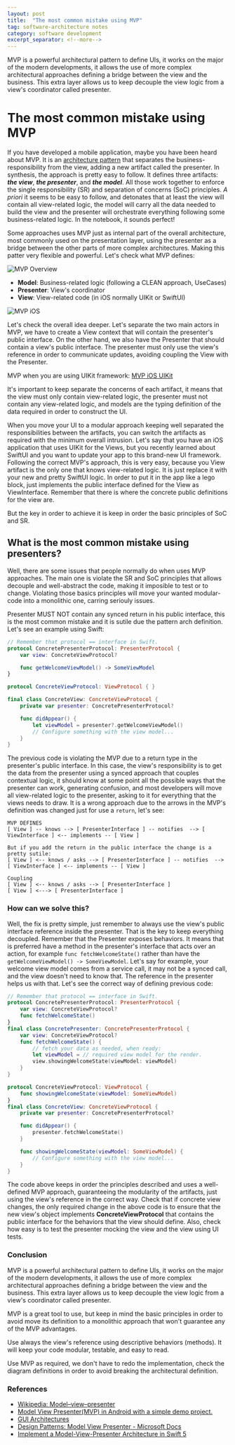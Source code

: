 ```yaml
---
layout: post
title:  "The most common mistake using MVP"
tag: software-architecture notes
category: software development
excerpt_separator: <!--more-->
---
```


MVP is a powerful architectural pattern to define UIs, it works on the major of the modern developments, it allows the use of more complex architectural approaches defining a bridge between the view and the business. This extra layer allows us to keep decouple the view logic from a view's coordinator called presenter.

<!--more-->

# The most common mistake using MVP 

If you have developed a mobile application, maybe you have been heard about MVP. It is an [architecture pattern](https://en.wikipedia.org/wiki/Architectural_pattern) that separates the business-responsibility from the view, adding a new artifact called the presenter. In synthesis, the approach is pretty easy to follow. It defines three artifacts: ***the view***, ***the presenter***, and ***the model***. All those work together to enforce the single responsibility (SR) and separation of concerns (SoC) principles. *A priori* it seems to be easy to follow, and detonates that at least the view will contain all view-related logic, the model will carry all the data needed to build the view and the presenter will orchestrate everything following some business-related logic. In the notebook, it sounds perfect!

Some approaches uses MVP just as internal part of the overall architecture, most commonly used on the presentation layer, using the presenter as a bridge between the other parts of more complex architectures. Making this patter very flexible and powerful. Let's check what MVP defines: 

![MVP Overview](https://upload.wikimedia.org/wikipedia/commons/d/dc/Model_View_Presenter_GUI_Design_Pattern.png)

 - **Model**: Business-related logic (following a CLEAN approach, UseCases)
 - **Presenter**: View's coordinator
 - **View**: View-related code (in iOS normally UIKit or SwiftUI)

![MVP iOS](https://miro.medium.com/max/2800/1*j95UZOgvPFdWVqDCbn8o2A.png)

Let's check the overall idea deeper. Let's separate the two main actors in MVP, we have to create a View context that will contain the presenter's public interface. On the other hand, we also have the Presenter that should contain a view's public interface. The presenter must only use the view's reference in order to communicate updates, avoiding coupling the View with the Presenter.

MVP when you are using UIKit framework:
[MVP iOS UIKit](https://encrypted-tbn0.gstatic.com/images?q=tbn%3AANd9GcTerIF1YyBCKFuMAiCJZ8YYn9VJy8aFwYiJTQ&usqp=CAU)

It's important to keep separate the concerns of each artifact, it means that the view must only contain view-related logic, the presenter must not contain any view-related logic, and models are the typing definition of the data required in order to construct the UI. 

When you move your UI to a modular approach keeping well separated the responsibilities between the artifacts, you can switch the artifacts as required with the minimum overall intrusion. Let's say that you have an iOS application that uses UIKit for the Views, but you recently learned about SwiftUI and you want to update your app to this brand-new UI framework. Following the correct MVP's approach, this is very easy, because you View artifact is the only one that knows view-related logic. It is just replace it with your new and pretty SwiftUI logic. In order to put it in the app like a lego block, just implements the public interface defined for the View as ViewInterface. Remember that there is where the concrete public definitions for the view are.

But the key in order to achieve it is keep in order the basic principles of SoC and SR.

## What is the most common mistake using presenters?

Well, there are some issues that people normally do when uses MVP approaches. The main one is violate the SR and SoC principles that allows decouple and well-abstract the code, making it imposible to test or to change. Violating those basics principles will move your wanted modular-code into a monolithic one, carring seriouly issues.

Presenter MUST NOT contain any synced return in his public interface, this is the most common mistake and it is sutile due the pattern arch definition. Let's see an example using Swift:

```swift
// Remember that protocol == interface in Swift.
protocol ConcretePresenterProtocol: PresenterProtocol {
    var view: ConcreteViewProtocol?

    func getWelcomeViewModel() -> SomeViewModel
}

protocol ConcreteViewProtocol: ViewProtocol { }

final class ConcreteView: ConcreteViewProtocol {
    private var presenter: ConcretePresenterProtocol?

    func didAppear() {
        let viewModel = presenter?.getWelcomeViewModel()
        // Configure something with the view model...
    }
}
```

The previous code is violating the MVP due to a return type in the presenter's public interface. In this case, the view's responsibility is to get the data from the presenter using a synced approach that couples contextual logic, it should know at some point all the possible ways that the presenter can work, generating confusion, and most developers will move all view-related logic to the presenter, asking to it for everything that the views needs to draw. It is a wrong approach due to the arrows in the MVP's definition was changed just for use a `return`, let's see:

```
MVP DEFINES 
[ View ] -- knows --> [ PresenterInterface ] -- notifies  --> [ ViewInterface ] <-- implements -- [ View ]

But if you add the return in the public interface the change is a pretty sutile:
[ View ] <-- knows / asks --> [ PresenterInterface ] -- notifies  --> [ ViewInterface ] <-- implements -- [ View ]

Coupling 
[ View ] <-- knows / asks --> [ PresenterInterface ]
[ View ] <---> [ PresenterInterface ]
```

### How can we solve this? 
Well, the fix is pretty simple, just remember to always use the view's public interface reference inside the presenter. That is the key to keep everything decoupled. Remember that the Presenter exposes behaviors. It means that is preferred have a method in the presenter's interface that acts over an action, for example `func fetchWelcomeState()` rather than have the `getWelcomeViewModel() -> SomeViewModel`. Let's say for example, your welcome view model comes from a service call, it may not be a synced call, and the view doesn't need to know that. The reference in the presenter helps us with that. Let's see the correct way of defining previous code: 

```swift
// Remember that protocol == interface in Swift.
protocol ConcretePresenterProtocol: PresenterProtocol {
    var view: ConcreteViewProtocol?
    func fetchWelcomeState()
}
final class ConcretePresenter: ConcretePresenterProtocol { 
    var view: ConcreteViewProtocol?
    func fetchWelcomeState() {
        // fetch your data as needed, when ready:
        let viewModel = // required view model for the render.
        view.showingWelcomeState(viewModel: viewModel)
    }
}

protocol ConcreteViewProtocol: ViewProtocol {
    func showingWelcomeState(viewModel: SomeViewModel)
}
final class ConcreteView: ConcreteViewProtocol {
    private var presenter: ConcretePresenterProtocol?

    func didAppear() {
        presenter.fetchWelcomeState()
    }

    func showingWelcomeState(viewModel: SomeViewModel) {
        // Configure something with the view model...
    }
}
```
The code above keeps in order the principles described and uses a well-defined MVP approach, guaranteeing the modularity of the artifacts, just using the view's reference in the correct way. Check that if concrete view changes, the only required change in the above code is to ensure that the new view's object implements **ConcreteViewProtocol** that contains the public interface for the behaviors that the view should define. Also, check how easy is to test the presenter mocking the view and the view using UI tests.

### Conclusion 

MVP is a powerful architectural pattern to define UIs, it works on the major of the modern developments, it allows the use of more complex architectural approaches defining a bridge between the view and the business. This extra layer allows us to keep decouple the view logic from a view's coordinator called presenter. 

MVP is a great tool to use, but keep in mind the basic principles in order to avoid move its definition to a monolithic approach that won't guarantee any of the MVP advantages. 

Use always the view's reference using descriptive behaviors (methods). It will keep your code modular, testable, and easy to read.

Use MVP as required, we don't have to redo the implementation, check the diagram definitions in order to avoid breaking the architectural definition.

### References

 - [Wikipedia: Model–view–presenter](https://en.wikipedia.org/wiki/Model%E2%80%93view%E2%80%93presenter)
 - [Model View Presenter(MVP) in Android with a simple demo project.](https://medium.com/cr8resume/make-you-hand-dirty-with-mvp-model-view-presenter-eab5b5c16e42)
 - [GUI Architectures](https://martinfowler.com/eaaDev/uiArchs.html)
 - [Design Patterns: Model View Presenter - Microsoft Docs](https://docs.microsoft.com/en-us/archive/msdn-magazine/2006/august/design-patterns-model-view-presenter)
 - [Implement a Model-View-Presenter Architecture in Swift 5](https://medium.com/better-programming/implement-a-model-view-presenter-architecture-in-swift-5-dfa21bbb8e0b)